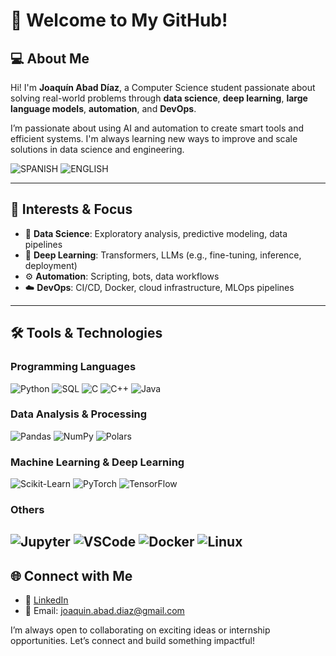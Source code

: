 
# 👋 Welcome to My GitHub!

## 💻 About Me

Hi! I'm **Joaquín Abad Díaz**, a Computer Science student passionate about solving real-world problems through **data science**, **deep learning**, **large language models**, **automation**, and **DevOps**.

I’m passionate about using AI and automation to create smart tools and efficient systems. I'm always learning new ways to improve and scale solutions in data science and engineering.

![SPANISH](https://img.shields.io/badge/Spanish-red?label=Native)
![ENGLISH](https://img.shields.io/badge/English-lightblue?label=C1)

---

## 🧠 Interests & Focus

- 🧪 **Data Science**: Exploratory analysis, predictive modeling, data pipelines  
- 🤖 **Deep Learning**: Transformers, LLMs (e.g., fine-tuning, inference, deployment)  
- ⚙️ **Automation**: Scripting, bots, data workflows  
- ☁️ **DevOps**: CI/CD, Docker, cloud infrastructure, MLOps pipelines  

---

## 🛠️ Tools & Technologies

### **Programming Languages**

![Python](https://img.shields.io/badge/-Python-ffd343?style=for-the-badge&logo=python&logoColor=black)
![SQL](https://img.shields.io/badge/-SQL-003B57?style=for-the-badge&logo=postgresql&logoColor=white)
![C](https://img.shields.io/badge/-C-A8B9CC?style=for-the-badge&logo=c&logoColor=white)
![C++](https://img.shields.io/badge/-C++-00599C?style=for-the-badge&logo=cplusplus&logoColor=white)
![Java](https://img.shields.io/badge/-Java-F80000?style=for-the-badge&logo=oracle&logoColor=white)

### **Data Analysis & Processing**

![Pandas](https://img.shields.io/badge/-Pandas-150458?style=for-the-badge&logo=pandas&logoColor=white)
![NumPy](https://img.shields.io/badge/-NumPy-013243?style=for-the-badge&logo=numpy&logoColor=white)
![Polars](https://img.shields.io/badge/-Polars-ff5c5c?style=for-the-badge)

### **Machine Learning & Deep Learning**

![Scikit-Learn](https://img.shields.io/badge/-scikit--learn-F7931E?style=for-the-badge&logo=scikit-learn&logoColor=white)
![PyTorch](https://img.shields.io/badge/-PyTorch-EE4C2C?style=for-the-badge&logo=pytorch&logoColor=white)
![TensorFlow](https://img.shields.io/badge/-TensorFlow-FF6F00?style=for-the-badge&logo=tensorflow&logoColor=white)

### **Others**

![Jupyter](https://img.shields.io/badge/-Jupyter-F37626?style=for-the-badge&logo=jupyter&logoColor=white)
![VSCode](https://img.shields.io/badge/-VSCode-007ACC?style=for-the-badge&logo=visual-studio-code&logoColor=white)
![Docker](https://img.shields.io/badge/-Docker-2496ED?style=for-the-badge&logo=docker&logoColor=white)
![Linux](https://img.shields.io/badge/-Linux-FCC624?style=for-the-badge&logo=linux&logoColor=black)
---


## 🌐 Connect with Me

- 🔗 [LinkedIn](https://www.linkedin.com/in/joaquín-abad-díaz-19346a36b)  
- 📧 Email: [joaquin.abad.diaz@gmail.com](mailto:joaquin.abad.diaz@gmail.com)

I’m always open to collaborating on exciting ideas or internship opportunities. Let’s connect and build something impactful!
